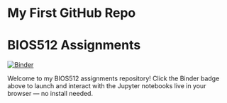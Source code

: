 # My First GitHub Repo

# BIOS512 Assignments

[![Binder](https://mybinder.org/badge_logo.svg)](https://mybinder.org/v2/gh/ssagar2930/BIOS512_assignments/main)

Welcome to my BIOS512 assignments repository! Click the Binder badge above to launch and interact with the Jupyter notebooks live in your browser — no install needed.
